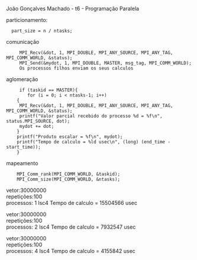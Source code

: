 João Gonçalves Machado - t6 - Programação Paralela

particionamento:

      part_size = n / ntasks;

comunicação

		 MPI_Recv(&dot, 1, MPI_DOUBLE, MPI_ANY_SOURCE, MPI_ANY_TAG, MPI_COMM_WORLD, &status);
		 MPI_Send(&mydot, 1, MPI_DOUBLE, MASTER, msg_tag, MPI_COMM_WORLD);
   		 Os processos filhos enviam os seus calculos

aglomeração

		 if (taskid == MASTER){
      		for (i = 0; i < ntasks-1; i++)
      	{
         MPI_Recv(&dot, 1, MPI_DOUBLE, MPI_ANY_SOURCE, MPI_ANY_TAG, MPI_COMM_WORLD, &status);
         printf("Valor parcial recebido do processo %d = %f\n", status.MPI_SOURCE, dot);
         mydot += dot;
      	}
      	printf("Produto escalar = %f\n", mydot);
      	printf("Tempo de calculo = %ld usec\n", (long) (end_time - start_time));      
   		}


mapeamento

		MPI_Comm_rank(MPI_COMM_WORLD, &taskid);
		MPI_Comm_size(MPI_COMM_WORLD, &ntasks);





vetor:30000000  
repetições:100  
processos: 1
lsc4 Tempo de calculo = 15504566 usec

vetor:30000000  
repetições:100  
processos: 2
lsc4 Tempo de calculo = 7932547 usec

vetor:30000000  
repetições:100  
processos: 4
lsc4 Tempo de calculo = 4155842 usec
